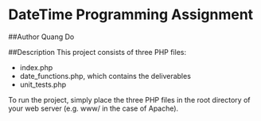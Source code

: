 # DateTime Programming Assignment

##Author
Quang Do

##Description
This project consists of three PHP files:
* index.php 
* date_functions.php, which contains the deliverables
* unit_tests.php

To run the project, simply place the three PHP files in the root directory of your web server (e.g. www/ in the case of Apache).